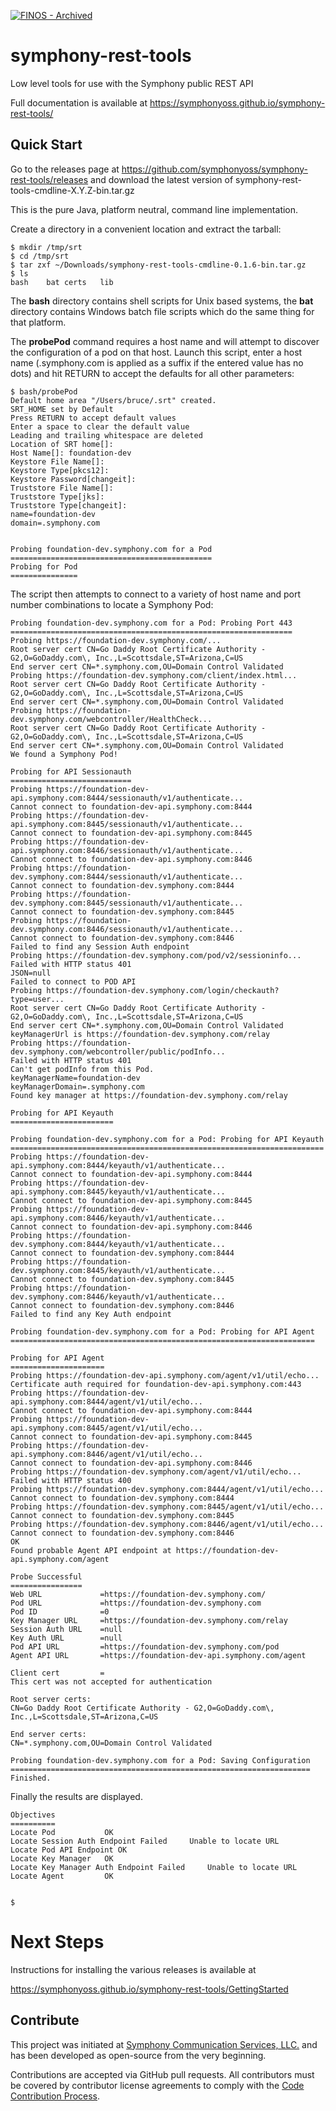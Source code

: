 [![FINOS - Archived](https://github.com/finos/contrib-toolbox/raw/master/images/badge-archived.png)](https://finosfoundation.atlassian.net/wiki/spaces/FINOS/pages/75530367/Archived)

# symphony-rest-tools
Low level tools for use with the Symphony public REST API

Full documentation is available at https://symphonyoss.github.io/symphony-rest-tools/

## Quick Start
Go to the releases page at https://github.com/symphonyoss/symphony-rest-tools/releases and download the latest version of symphony-rest-tools-cmdline-X.Y.Z-bin.tar.gz

This is the pure Java, platform neutral, command line implementation.

Create a directory in a convenient location and extract the tarball:

```
$ mkdir /tmp/srt
$ cd /tmp/srt
$ tar zxf ~/Downloads/symphony-rest-tools-cmdline-0.1.6-bin.tar.gz 
$ ls
bash	bat	certs	lib
```

The **bash** directory contains shell scripts for Unix based systems, the **bat** directory contains Windows batch file scripts which do the same thing for that platform.

The **probePod** command requires a host name and will attempt to discover the configuration of a pod on that host. Launch this script, enter a host name (.symphony.com is applied as a suffix if the entered value has no dots) and hit RETURN to accept the defaults for all other parameters:

```
$ bash/probePod 
Default home area "/Users/bruce/.srt" created.
SRT_HOME set by Default
Press RETURN to accept default values
Enter a space to clear the default value
Leading and trailing whitespace are deleted
Location of SRT home[]: 
Host Name[]: foundation-dev
Keystore File Name[]: 
Keystore Type[pkcs12]: 
Keystore Password[changeit]: 
Truststore File Name[]: 
Truststore Type[jks]: 
Truststore Type[changeit]: 
name=foundation-dev
domain=.symphony.com


Probing foundation-dev.symphony.com for a Pod
=============================================
Probing for Pod
===============
```

The script then attempts to connect to a variety of host name and port number combinations to locate a Symphony Pod:

```
Probing foundation-dev.symphony.com for a Pod: Probing Port 443
===============================================================
Probing https://foundation-dev.symphony.com/...
Root server cert CN=Go Daddy Root Certificate Authority - G2,O=GoDaddy.com\, Inc.,L=Scottsdale,ST=Arizona,C=US
End server cert CN=*.symphony.com,OU=Domain Control Validated
Probing https://foundation-dev.symphony.com/client/index.html...
Root server cert CN=Go Daddy Root Certificate Authority - G2,O=GoDaddy.com\, Inc.,L=Scottsdale,ST=Arizona,C=US
End server cert CN=*.symphony.com,OU=Domain Control Validated
Probing https://foundation-dev.symphony.com/webcontroller/HealthCheck...
Root server cert CN=Go Daddy Root Certificate Authority - G2,O=GoDaddy.com\, Inc.,L=Scottsdale,ST=Arizona,C=US
End server cert CN=*.symphony.com,OU=Domain Control Validated
We found a Symphony Pod!

Probing for API Sessionauth
===========================
Probing https://foundation-dev-api.symphony.com:8444/sessionauth/v1/authenticate...
Cannot connect to foundation-dev-api.symphony.com:8444
Probing https://foundation-dev-api.symphony.com:8445/sessionauth/v1/authenticate...
Cannot connect to foundation-dev-api.symphony.com:8445
Probing https://foundation-dev-api.symphony.com:8446/sessionauth/v1/authenticate...
Cannot connect to foundation-dev-api.symphony.com:8446
Probing https://foundation-dev.symphony.com:8444/sessionauth/v1/authenticate...
Cannot connect to foundation-dev.symphony.com:8444
Probing https://foundation-dev.symphony.com:8445/sessionauth/v1/authenticate...
Cannot connect to foundation-dev.symphony.com:8445
Probing https://foundation-dev.symphony.com:8446/sessionauth/v1/authenticate...
Cannot connect to foundation-dev.symphony.com:8446
Failed to find any Session Auth endpoint
Probing https://foundation-dev.symphony.com/pod/v2/sessioninfo...
Failed with HTTP status 401
JSON=null
Failed to connect to POD API
Probing https://foundation-dev.symphony.com/login/checkauth?type=user...
Root server cert CN=Go Daddy Root Certificate Authority - G2,O=GoDaddy.com\, Inc.,L=Scottsdale,ST=Arizona,C=US
End server cert CN=*.symphony.com,OU=Domain Control Validated
keyManagerUrl is https://foundation-dev.symphony.com/relay
Probing https://foundation-dev.symphony.com/webcontroller/public/podInfo...
Failed with HTTP status 401
Can't get podInfo from this Pod.
keyManagerName=foundation-dev
keyManagerDomain=.symphony.com
Found key manager at https://foundation-dev.symphony.com/relay

Probing for API Keyauth
=======================

Probing foundation-dev.symphony.com for a Pod: Probing for API Keyauth
======================================================================
Probing https://foundation-dev-api.symphony.com:8444/keyauth/v1/authenticate...
Cannot connect to foundation-dev-api.symphony.com:8444
Probing https://foundation-dev-api.symphony.com:8445/keyauth/v1/authenticate...
Cannot connect to foundation-dev-api.symphony.com:8445
Probing https://foundation-dev-api.symphony.com:8446/keyauth/v1/authenticate...
Cannot connect to foundation-dev-api.symphony.com:8446
Probing https://foundation-dev.symphony.com:8444/keyauth/v1/authenticate...
Cannot connect to foundation-dev.symphony.com:8444
Probing https://foundation-dev.symphony.com:8445/keyauth/v1/authenticate...
Cannot connect to foundation-dev.symphony.com:8445
Probing https://foundation-dev.symphony.com:8446/keyauth/v1/authenticate...
Cannot connect to foundation-dev.symphony.com:8446
Failed to find any Key Auth endpoint

Probing foundation-dev.symphony.com for a Pod: Probing for API Agent
====================================================================

Probing for API Agent
=====================
Probing https://foundation-dev-api.symphony.com/agent/v1/util/echo...
Certificate auth required for foundation-dev-api.symphony.com:443
Probing https://foundation-dev-api.symphony.com:8444/agent/v1/util/echo...
Cannot connect to foundation-dev-api.symphony.com:8444
Probing https://foundation-dev-api.symphony.com:8445/agent/v1/util/echo...
Cannot connect to foundation-dev-api.symphony.com:8445
Probing https://foundation-dev-api.symphony.com:8446/agent/v1/util/echo...
Cannot connect to foundation-dev-api.symphony.com:8446
Probing https://foundation-dev.symphony.com/agent/v1/util/echo...
Failed with HTTP status 400
Probing https://foundation-dev.symphony.com:8444/agent/v1/util/echo...
Cannot connect to foundation-dev.symphony.com:8444
Probing https://foundation-dev.symphony.com:8445/agent/v1/util/echo...
Cannot connect to foundation-dev.symphony.com:8445
Probing https://foundation-dev.symphony.com:8446/agent/v1/util/echo...
Cannot connect to foundation-dev.symphony.com:8446
OK
Found probable Agent API endpoint at https://foundation-dev-api.symphony.com/agent

Probe Successful
================
Web URL             =https://foundation-dev.symphony.com/
Pod URL             =https://foundation-dev.symphony.com
Pod ID              =0
Key Manager URL     =https://foundation-dev.symphony.com/relay
Session Auth URL    =null
Key Auth URL        =null
Pod API URL         =https://foundation-dev.symphony.com/pod
Agent API URL       =https://foundation-dev-api.symphony.com/agent

Client cert         =
This cert was not accepted for authentication

Root server certs:
CN=Go Daddy Root Certificate Authority - G2,O=GoDaddy.com\, Inc.,L=Scottsdale,ST=Arizona,C=US

End server certs:
CN=*.symphony.com,OU=Domain Control Validated

Probing foundation-dev.symphony.com for a Pod: Saving Configuration
===================================================================
Finished.

```

Finally the results are displayed.

```
Objectives
==========
Locate Pod           OK         
Locate Session Auth Endpoint Failed     Unable to locate URL
Locate Pod API Endpoint OK         
Locate Key Manager   OK         
Locate Key Manager Auth Endpoint Failed     Unable to locate URL
Locate Agent         OK         


$ 

```
# Next Steps

Instructions for installing the various releases is available at

https://symphonyoss.github.io/symphony-rest-tools/GettingStarted



## Contribute
This project was initiated at [Symphony Communication Services, LLC.](https://www.symphony.com) and has been developed as open-source from the very beginning.

Contributions are accepted via GitHub pull requests. All contributors must be covered by contributor license agreements to comply with the [Code Contribution Process](https://symphonyoss.atlassian.net/wiki/display/FM/Code+Contribution+Process).
